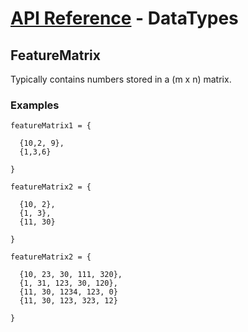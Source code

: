 # [API Reference](../../API.md) - DataTypes

## FeatureMatrix

Typically contains numbers stored in a (m x n) matrix.

### Examples

```
featureMatrix1 = {

  {10,2, 9},
  {1,3,6}

}

featureMatrix2 = {

  {10, 2},
  {1, 3},
  {11, 30}

}

featureMatrix2 = {

  {10, 23, 30, 111, 320},
  {1, 31, 123, 30, 120},
  {11, 30, 1234, 123, 0}
  {11, 30, 123, 323, 12}

}

```
